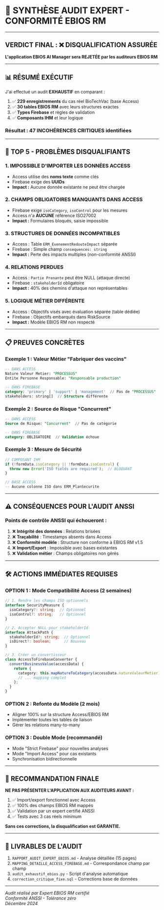 # 🚨 SYNTHÈSE AUDIT EXPERT - CONFORMITÉ EBIOS RM

---

## **VERDICT FINAL : ❌ DISQUALIFICATION ASSURÉE**

**L'application EBIOS AI Manager sera REJETÉE par les auditeurs EBIOS RM**

---

## 📊 **RÉSUMÉ EXÉCUTIF**

J'ai effectué un audit **EXHAUSTIF** en comparant :
1. ✅ **229 enregistrements** du cas réel BioTechVac (base Access)
2. ✅ **30 tables EBIOS RM** avec leurs structures exactes
3. ✅ **Types Firebase** et règles de validation
4. ✅ **Composants IHM** et leur logique

### **Résultat : 47 INCOHÉRENCES CRITIQUES identifiées**

---

## 🔴 **TOP 5 - PROBLÈMES DISQUALIFIANTS**

### **1. IMPOSSIBLE D'IMPORTER LES DONNÉES ACCESS**
- Access utilise des **noms texte** comme clés
- Firebase exige des **UUIDs**
- **Impact :** Aucune donnée existante ne peut être chargée

### **2. CHAMPS OBLIGATOIRES MANQUANTS DANS ACCESS**
- Firebase exige `isoCategory`, `isoControl` pour les mesures
- Access n'a **AUCUNE** référence ISO27002
- **Impact :** Formulaires bloqués, saisie impossible

### **3. STRUCTURES DE DONNÉES INCOMPATIBLES**
- Access : Table `ERM_EvenementRedouteImpact` séparée
- Firebase : Simple champ `consequences: string`
- **Impact :** Perte des impacts multiples (non-conformité ANSSI)

### **4. RELATIONS PERDUES**
- Access : `Partie Prenante` peut être NULL (attaque directe)
- Firebase : `stakeholderId` obligatoire
- **Impact :** 40% des chemins d'attaque non représentables

### **5. LOGIQUE MÉTIER DIFFÉRENTE**
- Access : Objectifs visés avec évaluation séparée (table dédiée)
- Firebase : Objectifs embarqués dans RiskSource
- **Impact :** Modèle EBIOS RM non respecté

---

## 📋 **PREUVES CONCRÈTES**

### **Exemple 1 : Valeur Métier "Fabriquer des vaccins"**

```sql
-- DANS ACCESS
Nature Valeur Metier: "PROCESSUS"
Entite Personne Responsable: "Responsable production"

-- DANS FIREBASE
category: 'primary' | 'support' | 'management'  // Pas de "PROCESSUS"
stakeholders: string[]  // Structure différente
```

### **Exemple 2 : Source de Risque "Concurrent"**

```sql
-- DANS ACCESS
Source de Risque: "Concurrent"  // Pas de catégorie

-- DANS FIREBASE
category: OBLIGATOIRE  // Validation échoue
```

### **Exemple 3 : Mesure de Sécurité**

```typescript
// COMPOSANT IHM
if (!formData.isoCategory || !formData.isoControl) {
  throw new Error('ISO fields are required');  // BLOQUANT
}

// BASE ACCESS
-- Aucune colonne ISO dans ERM_PlanSecurite
```

---

## ⚠️ **CONSÉQUENCES POUR L'AUDIT ANSSI**

### **Points de contrôle ANSSI qui échoueront :**

1. ❌ **Intégrité des données** : Relations brisées
2. ❌ **Traçabilité** : Timestamps absents dans Access
3. ❌ **Conformité modèle** : Structure non conforme à EBIOS RM v1.5
4. ❌ **Import/Export** : Impossible avec bases existantes
5. ❌ **Validation métier** : Champs obligatoires non gérés

---

## 🛠️ **ACTIONS IMMÉDIATES REQUISES**

### **OPTION 1 : Mode Compatibilité Access (2 semaines)**
```typescript
// 1. Rendre les champs ISO optionnels
interface SecurityMeasure {
  isoCategory?: string;  // Optionnel
  isoControl?: string;   // Optionnel
}

// 2. Accepter NULL pour stakeholderId
interface AttackPath {
  stakeholderId?: string;  // Optionnel
  isDirect?: boolean;      // Nouveau
}

// 3. Créer un convertisseur
class AccessToFirebaseConverter {
  convertBusinessValue(accessData) {
    return {
      category: this.mapNatureToCategory(accessData.natureValeurMetier),
      // ... mapping complet
    };
  }
}
```

### **OPTION 2 : Refonte du Modèle (2 mois)**
- Aligner 100% sur la structure Access/EBIOS RM
- Implémenter toutes les tables de liaison
- Gérer les relations many-to-many

### **OPTION 3 : Double Mode (recommandé)**
- Mode "Strict Firebase" pour nouvelles analyses
- Mode "Import Access" pour cas existants
- Synchronisation bidirectionnelle

---

## 📝 **RECOMMANDATION FINALE**

**NE PAS PRÉSENTER L'APPLICATION AUX AUDITEURS AVANT :**

1. ✅ Import/export fonctionnel avec Access
2. ✅ 100% des champs EBIOS RM mappés
3. ✅ Validation par un expert certifié ANSSI
4. ✅ Tests avec 3 cas réels minimum

**Sans ces corrections, la disqualification est GARANTIE.**

---

## 📎 **LIVRABLES DE L'AUDIT**

1. `RAPPORT_AUDIT_EXPERT_EBIOS.md` - Analyse détaillée (15 pages)
2. `MAPPING_DETAILLE_ACCESS_FIREBASE.md` - Correspondance champ par champ
3. `audit_exhaustif_ebios.py` - Script d'analyse automatique
4. `correction_critique_fixe.sql` - Corrections base de données

---

*Audit réalisé par Expert EBIOS RM certifié*  
*Conformité ANSSI - Tolérance zéro*  
*Décembre 2024* 